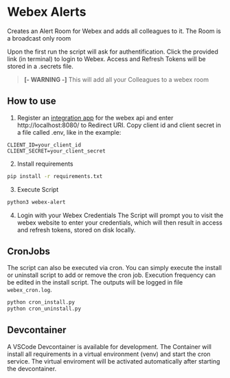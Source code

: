 # Webex Alerts
Creates an Alert Room for Webex and adds all colleagues to it. The Room is a broadcast only room 

Upon the first run the script will ask for authentification. Click the provided link (in terminal) to login to Webex. Access and Refresh Tokens will be stored in a .secrets file. 

> **[- WARNING -]** This will add all your Colleagues to a webex room

## How to use
1. Register an [integration app](https://developer.webex.com/my-apps/new/integration) for the webex api and enter http://localhost:8080/ to Redirect URI.
Copy client id and client secret in a file called .env, like in the example:
```env
CLIENT_ID=your_client_id
CLIENT_SECRET=your_client_secret
```

2. Install requirements
``` bash
pip install -r requirements.txt
```

3. Execute Script
``` bash
python3 webex-alert
```

4. Login with your Webex Credentials
The Script will prompt you to visit the webex website to enter your credentials, which will then result in access and refresh tokens, stored on disk locally.

## CronJobs
The script can also be executed via cron. You can simply execute the install or uninstall script to add or remove the cron job. Execution frequency can be edited in the install script. The outputs will be logged in file `webex_cron.log`.
```bash
python cron_install.py
python cron_uninstall.py
```

## Devcontainer
A VSCode Devcontainer is available for development. The Container will install all requirements in a virtual environment (venv) and start the cron service.
The virtual enviroment will be activated automatically after starting the devcontainer.